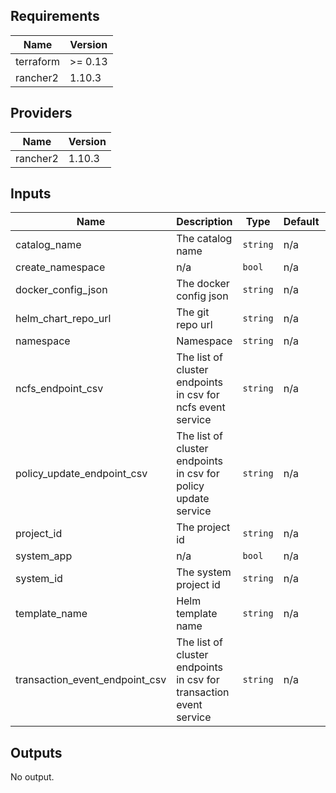 ## Requirements

| Name | Version |
|------|---------|
| terraform | >= 0.13 |
| rancher2 | 1.10.3 |

## Providers

| Name | Version |
|------|---------|
| rancher2 | 1.10.3 |

## Inputs

| Name | Description | Type | Default | Required |
|------|-------------|------|---------|:--------:|
| catalog\_name | The catalog name | `string` | n/a | yes |
| create\_namespace | n/a | `bool` | n/a | yes |
| docker\_config\_json | The docker config json | `string` | n/a | yes |
| helm\_chart\_repo\_url | The git repo url | `string` | n/a | yes |
| namespace | Namespace | `string` | n/a | yes |
| ncfs\_endpoint\_csv | The list of cluster endpoints in csv for ncfs event service | `string` | n/a | yes |
| policy\_update\_endpoint\_csv | The list of cluster endpoints in csv for policy update service | `string` | n/a | yes |
| project\_id | The project id | `string` | n/a | yes |
| system\_app | n/a | `bool` | n/a | yes |
| system\_id | The system project id | `string` | n/a | yes |
| template\_name | Helm template name | `string` | n/a | yes |
| transaction\_event\_endpoint\_csv | The list of cluster endpoints in csv for transaction event service | `string` | n/a | yes |

## Outputs

No output.

